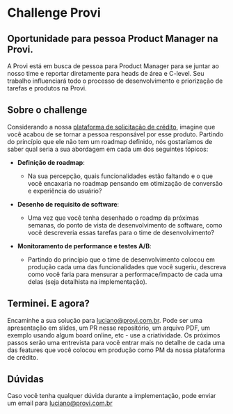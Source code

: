 # Challenge Provi

## Oportunidade para pessoa Product Manager na Provi.

A Provi está em busca de pessoa para Product Manager para se juntar ao nosso time e reportar diretamente para heads de área e C-level. Seu trabalho influenciará todo o processo de desenvolvimento e priorização de tarefas e produtos na Provi.

## Sobre o challenge

Considerando a nossa [plataforma de solicitação de crédito](https://login.provi.com.br/digital-house), imagine que você acabou de se tornar a pessoa responsável por esse produto. Partindo do princípio que ele não tem um roadmap definido, nós gostaríamos de saber qual seria a sua abordagem em cada um dos seguintes tópicos:

- **Definição de roadmap**:

  - Na sua percepção, quais funcionalidades estão faltando e o que você encaxaria no roadmap pensando em otimização de conversão e experiência do usuário?

- **Desenho de requisito de software**:

  - Uma vez que você tenha desenhado o roadmp da próximas semanas, do ponto de vista de desenvolvimento de software, como você descreveria essas tarefas para o time de desenvolvimento?

- **Monitoramento de performance e testes A/B**:

  - Partindo do princípio que o time de desenvolvimento colocou em produção cada uma das funcionalidades que você sugeriu, descreva como você faria para mensurar a performace/impacto de cada uma delas (seja detalhista na implementação).

## Terminei. E agora?

Encaminhe a sua solução para luciano@provi.com.br. Pode ser uma apresentação em slides, um PR nesse repositório, um arquivo PDF, um exemplo usando algum board online, etc - use a criatividade. Os próximos passos serão uma entrevista para você entrar mais no detalhe de cada uma das features que você colocou em produção como PM da nossa plataforma de crédito.

## Dúvidas

Caso você tenha qualquer dúvida durante a implementação, pode enviar um email para luciano@provi.com.br
